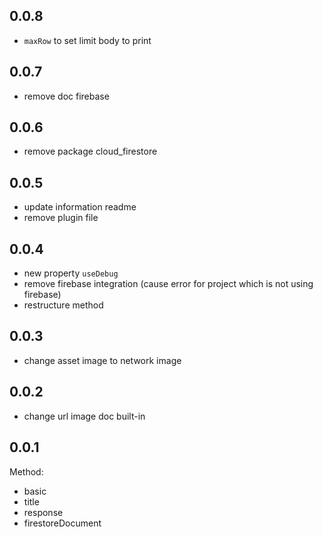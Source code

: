 ## 0.0.8

- `maxRow` to set limit body to print

## 0.0.7

- remove doc firebase

## 0.0.6

- remove package cloud_firestore

## 0.0.5

- update information readme
- remove plugin file

## 0.0.4

- new property `useDebug`
- remove firebase integration (cause error for project which is not using firebase)
- restructure method

## 0.0.3

- change asset image to network image

## 0.0.2

- change url image doc built-in

## 0.0.1

Method:

- basic
- title
- response
- firestoreDocument
